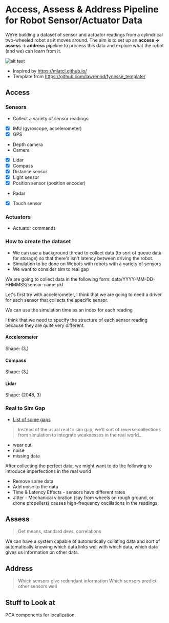 # Access, Assess & Address Pipeline for Robot Sensor/Actuator Data 

We’re building a dataset of sensor and actuator readings from a cylindrical two-wheeled robot as it moves around. The aim is to set up an **access → assess → address** pipeline to process this data and explore what the robot (and we) can learn from it.

![alt text](media/web.gif)

* Inspired by https://mlatcl.github.io/
* Template from https://github.com/lawrennd/fynesse_template/

## Access
### Sensors 
* Collect a variety of sensor readings:
- [x] IMU (gyroscope, accelerometer) 
- [x] GPS 
- Depth camera 
- Camera 
- [x] Lidar 
- [x] Compass 
- [x] Distance sensor
- [x] Light sensor 
- [x] Position sensor (position encoder)
- Radar 
- [x] Touch sensor 

### Actuators 
* Actuator commands 

### How to create the dataset 
* We can use a background thread to collect data (to sort of queue data for storage) so that there's isn't latency between driving the robot. 
* Simulation to be done on Webots with robots with a variety of sensors 
* We want to consider sim to real gap 

We are going to collect data in the following form: 
data/YYYY-MM-DD-HHMMSS/sensor-name.pkl 

Let's first try with accelerometer, I think that we are going to need a driver for each sensor that collects the specific sensor. 

We can use the simulation time as an index for each reading

I think that we need to specify the structure of each sensor reading because they are quite very different. 

#### Accelerometer
Shape: (3,)

#### Compass 
Shape: (3,)

#### Lidar 
Shape: (2048, 3)

### Real to Sim Gap 
* [List of some gaps](https://chatgpt.com/share/68c81135-1118-8002-975e-974bc2d90bb0)
> Instead of the usual real to sim gap, we'll sort of reverse collections from simulation to integrate weaknesses in the real world...
- wear out 
- noise 
- missing data

After collecting the perfect data, we might want to do the following to introduce imperfections in the real world 
- Remove some data 
- Add  noise to the data 
- Time & Latency Effects - sensors have different rates 
- Jitter - Mechanical vibration (say from wheels on rough ground, or drone propellers) causes high-frequency oscillations in the readings.

## Assess 
> Get means, standard devs, correlations

We can have a system capable of automatically collating data and sort of automatically knowing which data links well with which data, which data gives us information on other data. 

## Address 
> Which sensors give redundant information 
> Which sensors predict other sensors well 

## Stuff to Look at 
PCA components for localization.